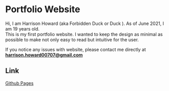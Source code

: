 # Portfolio Website

Hi, I am Harrison Howard (aka Forbidden Duck or Duck ). As of June 2021, I am 19 years old.\
This is my first portfolio website. I wanted to keep the design as minimal as possible to make not only
easy to read but intuitive for the user.

If you notice any issues with website, please contact me directly at
**harrison.howard00707@gmail.com**

## Link

[Github Pages](https://portfolio.harrisonhoward.xyz/)